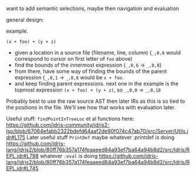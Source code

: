 want to add semantic selections, maybe then navigation and evaluation

general design:

example.
```
(x + foo) + (y + z)
```

- given a location in a source file (filename, line, column) (`_,0,6` would correspond to cursor on first letter of `foo` above)
- find the bounds of the innermost expression (`_,0,6` -> `_,0,8`)
- from there, have some way of finding the bounds of the parent expression (`_,0,1` -> `_,0,8` would be `x + foo`. 
- and keep finding parent expressions. next one in the example is the topmost expression `(x + foo) + (y + z)`, so `_,0,0` -> `_,0,18`

Probably best to use the raw source AST then later IRs as this is so tied to the positions in the file. We'll see how that works with evaluation later.

Useful stuff:
`findPointInTreeLoc` et al functions here: https://github.com/idris-community/idris2-lsp/blob/67064efabb2322bdefd64aaf2de90f074c47ab70/src/Server/Utils.idr#L175
Later useful stuff
`PrintDef` maybe whatever :printdef is doing https://github.com/idris-lang/Idris2/blob/80ff76b357a174feaaeed84a93ef7ba64a94b8d2/src/Idris/REPL.idr#L798
whatever `:eval` is doing https://github.com/idris-lang/Idris2/blob/80ff76b357a174feaaeed84a93ef7ba64a94b8d2/src/Idris/REPL.idr#L745

